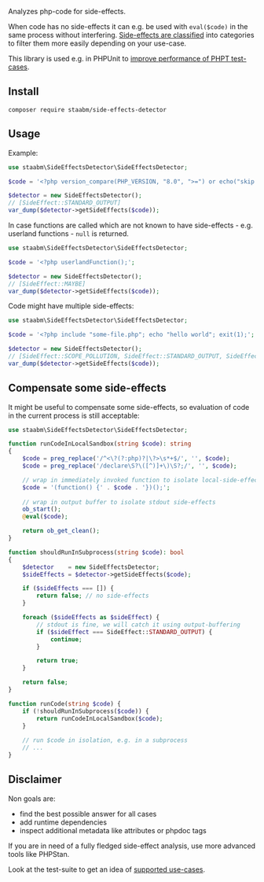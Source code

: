 Analyzes php-code for side-effects.

When code has no side-effects it can e.g. be used with `eval($code)` in the same process without interfering.
[Side-effects are classified](https://github.com/staabm/side-effects-detector/blob/main/lib/SideEffect.php) into categories to filter them more easily depending on your use-case.

This library is used e.g. in PHPUnit to [improve performance of PHPT test-cases](https://staabm.github.io/2024/10/19/phpunit-codesprint-munich.html).

## Install

`composer require staabm/side-effects-detector`

## Usage

Example:

```php
use staabm\SideEffectsDetector\SideEffectsDetector;

$code = '<?php version_compare(PHP_VERSION, "8.0", ">=") or echo("skip because attributes are only available since PHP 8.0");';

$detector = new SideEffectsDetector();
// [SideEffect::STANDARD_OUTPUT]
var_dump($detector->getSideEffects($code));
```

In case functions are called which are not known to have side-effects - e.g. userland functions - `null` is returned.

```php
use staabm\SideEffectsDetector\SideEffectsDetector;

$code = '<?php userlandFunction();';

$detector = new SideEffectsDetector();
// [SideEffect::MAYBE]
var_dump($detector->getSideEffects($code));
```

Code might have multiple side-effects:

```php
use staabm\SideEffectsDetector\SideEffectsDetector;

$code = '<?php include "some-file.php"; echo "hello world"; exit(1);';

$detector = new SideEffectsDetector();
// [SideEffect::SCOPE_POLLUTION, SideEffect::STANDARD_OUTPUT, SideEffect::PROCESS_EXIT]
var_dump($detector->getSideEffects($code));
```

## Compensate some side-effects

It might be useful to compensate some side-effects, so evaluation of code in the current process is still acceptable:

```php
use staabm\SideEffectsDetector\SideEffectsDetector;

function runCodeInLocalSandbox(string $code): string
{
    $code = preg_replace('/^<\?(?:php)?|\?>\s*+$/', '', $code);
    $code = preg_replace('/declare\S?\([^)]+\)\S?;/', '', $code);

    // wrap in immediately invoked function to isolate local-side-effects of $code from our own process
    $code = '(function() {' . $code . '})();';
    
    // wrap in output buffer to isolate stdout side-effects
    ob_start();
    @eval($code);

    return ob_get_clean();
}

function shouldRunInSubprocess(string $code): bool
{
    $detector    = new SideEffectsDetector;
    $sideEffects = $detector->getSideEffects($code);

    if ($sideEffects === []) {
        return false; // no side-effects
    }

    foreach ($sideEffects as $sideEffect) {
        // stdout is fine, we will catch it using output-buffering
        if ($sideEffect === SideEffect::STANDARD_OUTPUT) {
            continue;
        }

        return true;
    }

    return false;
}

function runCode(string $code) {
    if (!shouldRunInSubprocess($code)) {
        return runCodeInLocalSandbox($code);
    }
    
    // run $code in isolation, e.g. in a subprocess
    // ...
}
```


## Disclaimer

Non goals are:
- find the best possible answer for all cases
- add runtime dependencies
- inspect additional metadata like attributes or phpdoc tags

If you are in need of a fully fledged side-effect analysis, use more advanced tools like PHPStan.

Look at the test-suite to get an idea of [supported use-cases](https://github.com/staabm/side-effects-detector/blob/main/tests/SideEffectsDetectorTest.php).
